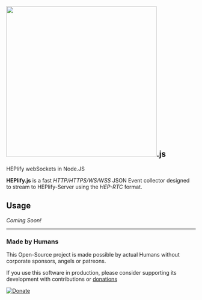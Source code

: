 ## <img src="https://user-images.githubusercontent.com/20154956/33374900-42c9253a-d508-11e7-8a9e-ea73a515a514.png" width=400>.js
HEPlify webSockets in Node.JS

**HEPlify.js** is a fast *HTTP/HTTPS/WS/WSS* JSON Event collector designed to stream to HEPlify-Server using the *HEP-RTC* format.

## Usage
*Coming Soon!*

----

### Made by Humans

This Open-Source project is made possible by actual Humans without corporate sponsors, angels or patreons.

If you use this software in production, please consider supporting its development with contributions or [donations](https://www.paypal.com/cgi-bin/webscr?cmd=_donations&business=donation%40sipcapture%2eorg&lc=US&item_name=SIPCAPTURE&no_note=0&currency_code=EUR&bn=PP%2dDonationsBF%3abtn_donateCC_LG%2egif%3aNonHostedGuest)

[![Donate](https://www.paypalobjects.com/en_US/i/btn/btn_donateCC_LG.gif)](https://www.paypal.com/cgi-bin/webscr?cmd=_donations&business=donation%40sipcapture%2eorg&lc=US&item_name=SIPCAPTURE&no_note=0&currency_code=EUR&bn=PP%2dDonationsBF%3abtn_donateCC_LG%2egif%3aNonHostedGuest) 
